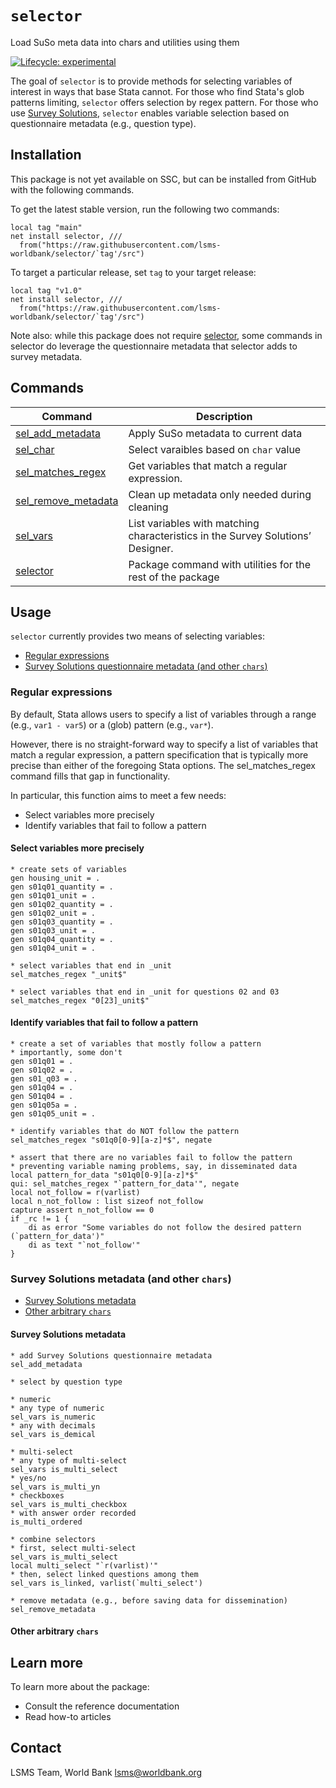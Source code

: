 # `selector`

Load SuSo meta data into chars and utilities using them
<!-- 
TODO: uncomment when logo is posted
<img src='src/dev/assets/logo.png' align="right" height="139" />
 -->

<!-- badges: start -->
[![Lifecycle:
experimental](https://img.shields.io/badge/lifecycle-experimental-orange.svg)](https://lifecycle.r-lib.org/articles/stages.html#experimental)
<!-- badges: end -->

The goal of `selector` is to provide methods for selecting variables of interest in ways that base Stata cannot. For those who find Stata's glob patterns limiting, `selector` offers selection by regex pattern. For those who use [Survey Solutions](https://mysurvey.solutions/), `selector` enables variable selection based on questionnaire metadata (e.g., question type).

##  Installation

This package is not yet available on SSC, but can be installed from GitHub with the following commands.

To get the latest stable version, run the following two commands:

```
local tag "main"
net install selector, ///
  from("https://raw.githubusercontent.com/lsms-worldbank/selector/`tag'/src")
```

To target a particular release, set `tag` to your target release:

```
local tag "v1.0"
net install selector, ///
  from("https://raw.githubusercontent.com/lsms-worldbank/selector/`tag'/src")
```

Note also: while this package does not require [selector](https://github.com/lsms-worldbank/selector), some commands in selector do leverage the questionnaire metadata that selector adds to survey metadata. 

## Commands

| Command | Description |
| --- | --- |
| [sel_add_metadata](https://lsms-worldbank.github.io/selector/reference/sel_add_metadata.html) | Apply SuSo metadata to current data
| [sel_char](https://lsms-worldbank.github.io/selector/reference/sel_char.html) | Select varaibles based on `char` value
| [sel_matches_regex](https://lsms-worldbank.github.io/selector/reference/sel_matches_regex.html) | Get variables that match a regular expression.
| [sel_remove_metadata](https://lsms-worldbank.github.io/selector/reference/sel_remove_metadata.html) | Clean up metadata only needed during cleaning
| [sel_vars](https://lsms-worldbank.github.io/selector/reference/sel_vars.html) | List variables with matching characteristics in the Survey Solutions’ Designer.
| [selector](https://lsms-worldbank.github.io/selector/reference/selector.html) | Package command with utilities for the rest of the package

## Usage

`selector` currently provides two means of selecting variables:

- [Regular expressions](#regular-expressions)
- [Survey Solutions questionnaire metadata (and other `chars`)](#survey-solutions-metadata-and-other-chars)

### Regular expressions

By default, Stata allows users to specify a list of variables through a range (e.g., `var1 - var5`) or a (glob) pattern (e.g., `var*`).

However, there is no straight-forward way to specify a list of variables that match a regular expression, a pattern specification that is typically more precise than either of the foregoing Stata options. The sel_matches_regex command fills that gap in functionality.

In particular, this function aims to meet a few needs:

- Select variables more precisely
- Identify variables that fail to follow a pattern

#### Select variables more precisely

```
* create sets of variables
gen housing_unit = .
gen s01q01_quantity = .
gen s01q01_unit = .
gen s01q02_quantity = .
gen s01q02_unit = .
gen s01q03_quantity = .
gen s01q03_unit = .
gen s01q04_quantity = .
gen s01q04_unit = .

* select variables that end in _unit
sel_matches_regex "_unit$"

* select variables that end in _unit for questions 02 and 03
sel_matches_regex "0[23]_unit$"
```
#### Identify variables that fail to follow a pattern

```
* create a set of variables that mostly follow a pattern
* importantly, some don't
gen s01q01 = .
gen s01q02 = .
gen s01_q03 = .
gen s01q04 = .
gen S01q04 = .
gen s01q05a = .
gen s01q05_unit = .

* identify variables that do NOT follow the pattern
sel_matches_regex "s01q0[0-9][a-z]*$", negate

* assert that there are no variables fail to follow the pattern
* preventing variable naming problems, say, in disseminated data
local pattern_for_data "s01q0[0-9][a-z]*$"
qui: sel_matches_regex "`pattern_for_data'", negate
local not_follow = r(varlist)
local n_not_follow : list sizeof not_follow
capture assert n_not_follow == 0
if _rc != 1 {
    di as error "Some variables do not follow the desired pattern (`pattern_for_data')"
    di as text "`not_follow'"
}
```

### Survey Solutions metadata (and other `chars`)

- [Survey Solutions metadata](#survey-solutions-metadata)
- [Other arbitrary `chars`](#other-arbitrary-chars)

#### Survey Solutions metadata

```
* add Survey Solutions questionnaire metadata
sel_add_metadata

* select by question type

* numeric
* any type of numeric
sel_vars is_numeric
* any with decimals
sel_vars is_demical

* multi-select
* any type of multi-select
sel_vars is_multi_select
* yes/no
sel_vars is_multi_yn
* checkboxes
sel_vars is_multi_checkbox
* with answer order recorded
is_multi_ordered

* combine selectors
* first, select multi-select
sel_vars is_multi_select
local multi_select "`r(varlist)'"
* then, select linked questions among them
sel_vars is_linked, varlist(`multi_select')

* remove metadata (e.g., before saving data for dissemination)
sel_remove_metadata
```

#### Other arbitrary `chars`

## Learn more

To learn more about the package:

- Consult the reference documentation
- Read how-to articles

## Contact

LSMS Team, World Bank
lsms@worldbank.org
